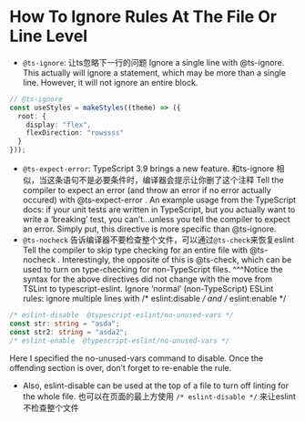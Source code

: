 # How To Ignore Rules At The File Or Line Level
- `@ts-ignore`:  让ts忽略下一行的问题 Ignore a single line with @ts-ignore. This actually will ignore a statement, which may be more than a single line. However, it will not ignore an entire block.
```ts
// @ts-ignore
const useStyles = makeStyles((theme) => ({
  root: {
    display: "flex",
    flexDirection: "rowssss"
  }
}));
```
- `@ts-expect-error`:  TypeScript 3.9 brings a new feature. 和ts-ignore 相似，当这条语句不是必要条件时，编译器会提示让你删了这个注释 Tell the compiler to expect an error (and throw an error if no error actually occured) with @ts-expect-error . An example usage from the TypeScript docs: if your unit tests are written in TypeScript, but you actually want to write a ‘breaking’ test, you can’t…unless you tell the compiler to expect an error. Simply put, this directive is more specific than @ts-ignore.
- `@ts-nocheck` 告诉编译器不要检查整个文件，可以通过`@ts-check`来恢复eslint Tell the compiler to skip type checking for an entire file with @ts-nocheck . Interestingly, the opposite of this is @ts-check, which can be used to turn on type-checking for non-TypeScript files.
^^^Notice the syntax for the above directives did not change with the move from TSLint to typescript-eslint.
Ignore ‘normal’ (non-TypeScript) ESLint rules: ignore multiple lines with /* eslint:disable */ and /* eslint:enable */

```ts
/* eslint-disable  @typescript-eslint/no-unused-vars */
const str: string = "asda";
const str2: string = "asda2";
/* eslint-enable  @typescript-eslint/no-unused-vars */
```
Here I specified the no-unused-vars command to disable. Once the offending section is over, don’t forget to re-enable the rule.

- Also, eslint-disable can be used at the top of a file to turn off linting for the whole file. 也可以在页面的最上方使用 `/* eslint-disable */` 来让eslint不检查整个文件